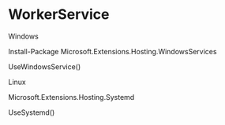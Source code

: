 # WorkerService

Windows

Install-Package Microsoft.Extensions.Hosting.WindowsServices

UseWindowsService()


Linux

Microsoft.Extensions.Hosting.Systemd 

UseSystemd()
